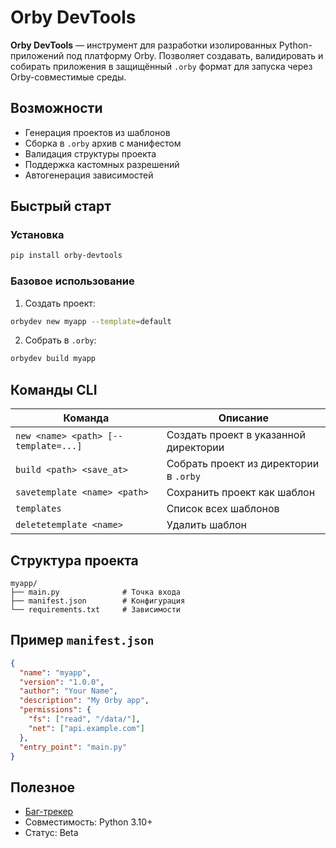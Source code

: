 # Orby DevTools

**Orby DevTools** — инструмент для разработки изолированных Python-приложений под платформу Orby. Позволяет создавать, валидировать и собирать приложения в защищённый `.orby` формат для запуска через Orby-совместимые среды.

## Возможности

- Генерация проектов из шаблонов  
- Сборка в `.orby` архив с манифестом  
- Валидация структуры проекта  
- Поддержка кастомных разрешений  
- Автогенерация зависимостей  

## Быстрый старт

### Установка
```bash
pip install orby-devtools
```

### Базовое использование
1. Создать проект:
```bash
orbydev new myapp --template=default
```
2. Собрать в `.orby`:
```bash
orbydev build myapp
```

## Команды CLI

| Команда | Описание |
|---------|----------|
| `new <name> <path> [--template=...]` | Создать проект в указанной директории |
| `build <path> <save_at>` | Собрать проект из директории в `.orby` |
| `savetemplate <name> <path>` | Сохранить проект как шаблон |
| `templates` | Список всех шаблонов |
| `deletetemplate <name>` | Удалить шаблон |

## Структура проекта
```
myapp/
├── main.py              # Точка входа
├── manifest.json        # Конфигурация
└── requirements.txt     # Зависимости
```

## Пример `manifest.json`
```json
{
  "name": "myapp",
  "version": "1.0.0",
  "author": "Your Name",
  "description": "My Orby app",
  "permissions": {
    "fs": ["read", "/data/"],
    "net": ["api.example.com"]
  },
  "entry_point": "main.py"
}
```

## Полезное
- [Баг-трекер](https://github.com/wladisslaw/orby-devtools/issues)
- Совместимость: Python 3.10+
- Статус: Beta